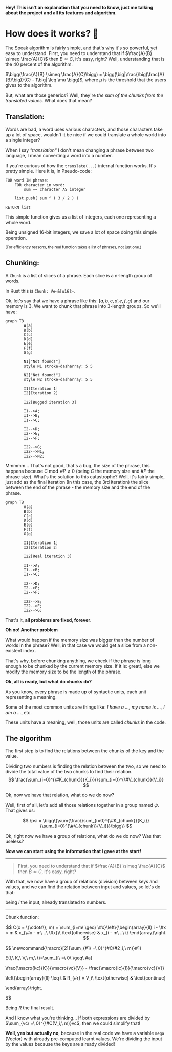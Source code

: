 **Hey! This isn't an explanation that you need to know, just me talking about the project and all its features and algorithm.**

# How does it works? 🤔

The Speak algorithm is fairly simple, and that's why it's so powerful, yet easy to understand.
First, you need to understand that if $\frac{A}{B} \simeq \frac{A}{C}$ then $B \simeq C$, it's easy, right? Well, understanding that is the 40 percent of the algorithm.

$\bigg(\frac{A}{B} \simeq \frac{A}{C}\bigg) = \bigg(\big|\frac{\big(\frac{A}{B}\big)}{C} - 1\big| \leq \mu \bigg)$, where $\mu$ is the threshold that the users gives to the algorithm.

But, what are those generics? Well, they're *the sum of the chunks from the translated values.* What does that mean?

## Translation:

Words are bad, a word uses various characters, and those characters take up a lot of space, wouldn't it be nice if we could translate a whole world into a single integer?

When I say *"translation"* I don't mean changing a phrase between two language, I mean converting a word into a number.

If you're curious of how the `translate(...)` internal function works. It's pretty simple. Here it is, in Pseudo-code:

```pseudo-code
FOR word IN phrase:
	FOR character in word:
		sum += character AS integer

	list.push( sum ^ ( 3 / 2 ) )

RETURN list
```

This simple function gives us a list of integers, each one representing a whole word.

Being unsigned 16-bit integers, we save a lot of space doing this simple operation.

<small>(For efficiency reasons, the real function takes a list of phrases, not just one.)</small>

## Chunking:

A `Chunk` is a list of slices of a phrase. Each slice is a n-length group of words.

In Rust this is `Chunk: Ve<&[u16]>`.

Ok, let's say that we have a phrase like this: $[a, b, c, d, e, f, g]$ and our memory is 3. We want to chunk that phrase into 3-length groups. So we'll have:

```mermaid
graph TB
		A(a)
		B(b)
		C(c)
		D(d)
		E(e)
		F(f)
		G(g)

		N1["Not found!"]
		style N1 stroke-dasharray: 5 5

		N2["Not found!"]
		style N2 stroke-dasharray: 5 5

		I1[Iteration 1]
		I2[Iteration 2]

		I22[Bugged iteration 3]

		I1-->A;
		I1-->B;
		I1-->C;

		I2-->D;
		I2-->E;
		I2-->F;

		I22-->G;
		I22-->N1;
		I22-->N2;
```

Mmmmm... That's not good, that's a bug, the size of the phrase, this happens because $C\bmod{\#P}\neq0$ (being $C$ the memory size and $\#P$ the phrase size). What's the solution to this catastrophe? Well, it's fairly simple, just add as the final iteration (In this case, the 3rd iteration) the slice between the end of the phrase - the memory size and the end of the phrase.

```mermaid
graph TB
		A(a)
		B(b)
		C(c)
		D(d)
		E(e)
		F(f)
		G(g)

		I1[Iteration 1]
		I2[Iteration 2]

		I22[Real iteration 3]

		I1-->A;
		I1-->B;
		I1-->C;

		I2-->D;
		I2-->E;
		I2-->F;

		I22-->E;
		I22-->F;
		I22-->G;
```

That's it, **all problems are fixed, forever**.

**Oh no! Another problem**

What would happen if the memory size was bigger than the number of words in the phrase? Well, in that case we would get a slice from a non-existent index.

That's why, before chunking anything, we check if the phrase is long enough to be chunked by the current memory size. If it is: great!, else we modify the memory size to be the length of the phrase.

**Ok, all is ready, but what do chunks do?**

As you know, every phrase is made up of syntactic units, each unit representing a meaning.

Some of the most common units are things like: *I have a ..., my name is ..., I am a ...*, etc.

These units have a meaning, well, those units are called *chunks* in the code.

## The algorithm

The first step is to find the relations between the chunks of the key and the value.

Dividing two numbers is finding the relation between the two, so we need to divide the total value of the two chunks to find their relation.
$$
\frac{\sum_{i=0}^{\#K_{chunk}}{K_i}}{\sum_{i=0}^{\#V_{chunk}}{V_i}}
$$

Ok, now we have that relation, what do we do now?

Well, first of all, let's add all those relations together in a group named $\psi$. That gives us:

$$
\psi = \bigg\{\sum{\frac{\sum_{i=0}^{\#K_{chunk}}{K_i}}{\sum_{i=0}^{\#V_{chunk}}{V_i}}}\bigg\}
$$

Ok, right now we have a group of relations, what do we do now? Was that useless?

**Now we can start using the information that I gave at the start!**

---

> First, you need to understand that if $\frac{A}{B} \simeq \frac{A}{C}$ then $B \simeq C$, it's easy, right?

With that, we now have a group of relations (division) between keys and values, and we can find the relation between input and values, so let's do that:

being $i$ the input, already translated to numbers.

---


Chunk function:

$$
C(x = \{\cdots\}, m) =
\sum_{i=m\ \geq\ \#x}\left\{\begin{array}{ll} i - \#x < m & x_{\#x - m\ ..\ \#x}\\ \text{otherwise} & x_{i - m\ ..\ i}
\end{array}\right.
$$

$$
\newcommand{\macro}[2]{\sum_{#1\ =\ 0}^{\#C(#2_i,\ m)}#1}

E(I,\ K,\ V,\ m,\ t)=\sum_{i\ =\ 0\ \geq\ \#a}

\frac{\macro{kc}{K}}{\macro{vc}{V}} -
\frac{\macro{Ic}{I}}{\macro{vc}{V}}

\left\{\begin{array}{ll}
	\leq t & R_{\#r} = V_i\\
	\text{otherwise} & \text{continue}

\end{array}\right.

$$

Being $R$ the final result.

And I know what you're thinking...
If both expressions are divided by $\sum_{vc\ =\ 0}^{\#C(V_i,\ m)}vc$, then we could simplify that!

**Well, yes but actually no**, because in the real code we have a variable `mega` (Vector) with already pre-computed learnt values. We're dividing the input by the values because the keys are already divided!
